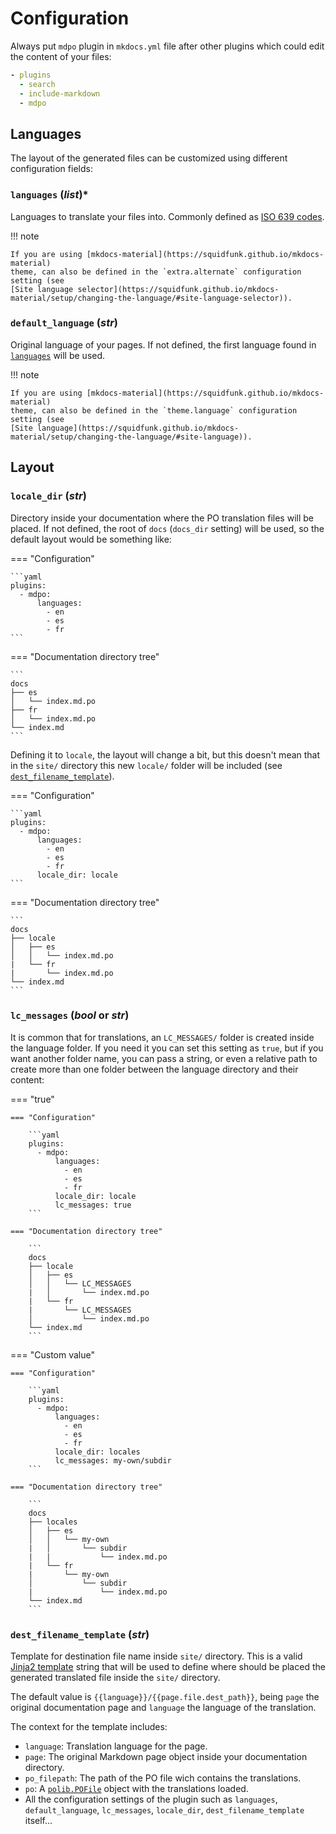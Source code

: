 # Configuration

Always put `mdpo` plugin in `mkdocs.yml` file after other plugins which could
edit the content of your files:

```yaml
- plugins
  - search 
  - include-markdown
  - mdpo
```

## Languages

The layout of the generated files can be customized using different
configuration fields:

<!-- mdpo-disable-next-line -->
### **`languages`** (*list*)\*

Languages to translate your files into. Commonly defined as
[ISO 639 codes](https://en.wikipedia.org/wiki/ISO_639).

<!-- mdpo-disable-next-line -->
!!! note

    If you are using [mkdocs-material](https://squidfunk.github.io/mkdocs-material)
    theme, can also be defined in the `extra.alternate` configuration setting (see
    [Site language selector](https://squidfunk.github.io/mkdocs-material/setup/changing-the-language/#site-language-selector)).

<!-- mdpo-disable-next-line -->
### **`default_language`** (*str*)

Original language of your pages. If not defined, the first language found in
[`languages`](#languages) will be used.

<!-- mdpo-disable-next-line -->
!!! note

    If you are using [mkdocs-material](https://squidfunk.github.io/mkdocs-material)
    theme, can also be defined in the `theme.language` configuration setting (see
    [Site language](https://squidfunk.github.io/mkdocs-material/setup/changing-the-language/#site-language)).

## Layout

<!-- mdpo-disable-next-line -->
### **`locale_dir`** (*str*)

Directory inside your documentation where the PO translation files will be
placed. If not defined, the root of `docs` (`docs_dir` setting) will be used,
so the default layout would be something like:

<!-- mdpo-disable-next-line -->
=== "Configuration"

    ```yaml
    plugins:
      - mdpo:
          languages:
            - en
            - es
            - fr
    ```

<!-- mdpo-disable-next-line -->
=== "Documentation directory tree"

    ```
    docs
    ├── es
    │   └── index.md.po
    ├── fr
    │   └── index.md.po
    └── index.md
    ```

Defining it to `locale`, the layout will change a bit, but this doesn't mean
that in the `site/` directory this new `locale/` folder will be included
(see [`dest_filename_template`](#dest_filename_template)).

<!-- mdpo-disable-next-line -->
=== "Configuration"

    ```yaml
    plugins:
      - mdpo:
          languages:
            - en
            - es
            - fr
          locale_dir: locale
    ```

<!-- mdpo-disable-next-line -->
=== "Documentation directory tree"

    ```
    docs
    ├── locale
    │   ├── es
    │   │   └── index.md.po
    |   └── fr
    |       └── index.md.po
    └── index.md
    ```


<!-- mdpo-disable-next-line -->
### **`lc_messages`** (*bool* or *str*)

It is common that for translations, an `LC_MESSAGES/` folder is created inside
the language folder. If you need it you can set this setting as `true`,
but if you want another folder name, you can pass a string, or even a relative
path to create more than one folder between the language directory and their
content:

<!-- mdpo-disable-next-line -->
=== "true"

    === "Configuration"
    
        ```yaml
        plugins:
          - mdpo:
              languages:
                - en
                - es
                - fr
              locale_dir: locale
              lc_messages: true
        ```

    === "Documentation directory tree"

        ```
        docs
        ├── locale
        │   ├── es
        │   │   └── LC_MESSAGES
        |   │       └── index.md.po
        |   └── fr
        |       └── LC_MESSAGES
        │           └── index.md.po
        └── index.md
        ```

<!-- mdpo-disable-next-line -->
=== "Custom value"

    === "Configuration"

        ```yaml
        plugins:
          - mdpo:
              languages:
                - en
                - es
                - fr
              locale_dir: locales
              lc_messages: my-own/subdir
        ```

    === "Documentation directory tree"

        ```
        docs
        ├── locales
        │   ├── es
        │   │   └── my-own
        |   │       └── subdir
        |   |           └── index.md.po
        |   └── fr
        |       └── my-own
        │           └── subdir
        |               └── index.md.po
        └── index.md
        ```

<!-- mdpo-disable-next-line -->
### **`dest_filename_template`** (*str*)

Template for destination file name inside `site/` directory. This is a valid
[Jinja2 template](https://jinja2docs.readthedocs.io/en/stable/templates.html)
string that will be used to define where should be placed the generated
translated file inside the `site/` directory.

The default value is `{{language}}/{{page.file.dest_path}}`, being `page` the
original documentation page and `language` the language of the translation.

The context for the template includes:

- `language`: Translation language for the page.
- `page`: The original Markdown page object inside your documentation directory.
- `po_filepath`: The path of the PO file wich contains the translations.
- `po`: A [`polib.POFile`](https://polib.readthedocs.io/en/latest/api.html#polib.POFile)
   object with the translations loaded.
- All the configuration settings of the plugin such as `languages`,
  `default_language`, `lc_messages`, `locale_dir`, `dest_filename_template`
  itself...
   